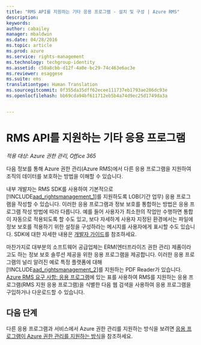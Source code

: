 ```yaml
---
title: "RMS API를 지원하는 기타 응용 프로그램 - 설치 및 구성 | Azure RMS"
description: 
keywords: 
author: cabailey
manager: mbaldwin
ms.date: 04/28/2016
ms.topic: article
ms.prod: azure
ms.service: rights-management
ms.technology: techgroup-identity
ms.assetid: c50a8cbb-d12f-4a0e-bc29-74c463e6ac3e
ms.reviewer: esaggese
ms.suite: ems
translationtype: Human Translation
ms.sourcegitcommit: 0f355da35dff62ecee111737eb1793ae286dc93e
ms.openlocfilehash: bb69cda94bf611712eb5b4a74d9ec25d1749da3a


---
```


# RMS API를 지원하는 기타 응용 프로그램

*적용 대상: Azure 권한 관리, Office 365*

다음 정보를 통해 Azure 권한 관리(Azure RMS)에서 다른 응용 프로그램을 지원하여 조직의 데이터를 보호하는 방법을 이해할 수 있습니다.

내부 개발자는 RMS SDK를 사용하여 기본적으로 [!INCLUDE[aad_rightsmanagement_1](../includes/aad_rightsmanagement_1_md.md)]를 지원하도록 LOB(기간 업무) 응용 프로그램을 작성할 수 있습니다. 이러한 응용 프로그램과 정보 보호를 통합하는 방법은 응용 프로그램 작성 방법에 따라 다릅니다. 예를 들어 사용자가 최소한의 작업만 수행하면 통합이 자동으로 적용되도록 할 수도 있고, 보다 자세하게 사용자 지정된 환경에서는 파일에 정보 보호를 적용하기 위한 설정을 구성하라는 메시지를 사용자에게 표시할 수도 있습니다. SDK에 대한 자세한 내용은 [개발자 가이드](../develop/developers-guide.md)를 참조하세요.

마찬가지로 대부분의 소프트웨어 공급업체는 ERM(엔터프라이즈 권한 관리) 제품이라고도 하는 정보 보호 솔루션 제공을 위한 응용 프로그램을 제공합니다. 이러한 응용 프로그램의 널리 알려진 예로 특정 플랫폼에 대해 [!INCLUDE[aad_rightsmanagement_2](../includes/aad_rightsmanagement_2_md.md)]를 지원하는 PDF Reader가 있습니다. [Azure RMS 요구 사항: 응용 프로그램](../get-started/requirements-applications.md)에 있는 표를 사용하여 RMS를 지원하는 응용 프로그램(RMS 지원 응용 프로그램)을 식별한 다음 웹 검색을 사용하여 응용 프로그램을 구입하거나 다운로드할 수 있습니다.

## 다음 단계

다른 응용 프로그램과 서비스에서 Azure 권한 관리를 지원하는 방식을 보려면 [응용 프로그램이 Azure 권한 관리를 지원하는 방식](applications-support.md)을 참조하세요.


<!--HONumber=Jun16_HO4-->


